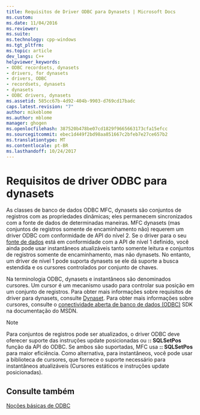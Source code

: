 ```yaml
---
title: Requisitos de Driver ODBC para Dynasets | Microsoft Docs
ms.custom: 
ms.date: 11/04/2016
ms.reviewer: 
ms.suite: 
ms.technology: cpp-windows
ms.tgt_pltfrm: 
ms.topic: article
dev_langs: C++
helpviewer_keywords:
- ODBC recordsets, dynasets
- drivers, for dynasets
- drivers, ODBC
- recordsets, dynasets
- dynasets
- ODBC drivers, dynasets
ms.assetid: 585cc67b-4d92-404b-9903-d769cd17badc
caps.latest.revision: "7"
author: mikeblome
ms.author: mblome
manager: ghogen
ms.openlocfilehash: 387520b478be07cd1829f9665663173cfa15efcc
ms.sourcegitcommit: ebec1d449f2bd98aa851667c2bfeb7e27ce657b2
ms.translationtype: MT
ms.contentlocale: pt-BR
ms.lasthandoff: 10/24/2017
---
```

# <a name="odbc-driver-requirements-for-dynasets"></a>Requisitos de driver ODBC para dynasets
As classes de banco de dados ODBC MFC, dynasets são conjuntos de registros com as propriedades dinâmicas; eles permanecem sincronizados com a fonte de dados de determinadas maneiras. MFC dynasets (mas conjuntos de registros somente de encaminhamento não) requerem um driver ODBC com conformidade de API do nível 2. Se o driver para o seu [fonte de dados](../../data/odbc/data-source-odbc.md) está em conformidade com a API de nível 1 definido, você ainda pode usar instantâneos atualizáveis tanto somente leitura e conjuntos de registros somente de encaminhamento, mas não dynasets. No entanto, um driver de nível 1 pode suporta dynasets se ele dá suporte a busca estendida e os cursores controlados por conjunto de chaves.  
  
 Na terminologia ODBC, dynasets e instantâneos são denominados cursores. Um cursor é um mecanismo usado para controlar sua posição em um conjunto de registros. Para obter mais informações sobre requisitos de driver para dynasets, consulte [Dynaset](../../data/odbc/dynaset.md). Para obter mais informações sobre cursores, consulte o [conectividade aberta de banco de dados (ODBC)](https://msdn.microsoft.com/en-us/library/ms710252.aspx) SDK na documentação do MSDN.  
  
> [!NOTE]
>  Para conjuntos de registros pode ser atualizados, o driver ODBC deve oferecer suporte das instruções update posicionadas ou **:: SQLSetPos** função da API do ODBC. Se ambos são suportadas, MFC usa **:: SQLSetPos** para maior eficiência. Como alternativa, para instantâneos, você pode usar a biblioteca de cursores, que fornece o suporte necessário para instantâneos atualizáveis (Cursores estáticos e instruções update posicionadas).  
  
## <a name="see-also"></a>Consulte também  
 [Noções básicas de ODBC](../../data/odbc/odbc-basics.md)